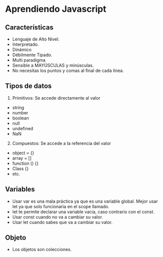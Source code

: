 # Aprendiendo Javascript

## Características

- Lenguaje de Alto Nivel.
- Interpretado.
- Dinámico
- Débilmente Tipado.
- Multi paradigma
- Sensible a MAYÚSCULAS y minúsculas.
- No necesitas los puntos y comas al final de cada línea.

## Tipos de datos

1. Primitivos: Se accede directamente al valor
- string
- number
- boolean
- null
- undefined
- NaN

2. Compuestos: Se accede a la referencia del valor
- object = {}
- array = []
- function () {}
- Class {}
- etc.

## Variables
- Usar var es una mala práctica ya que es una variable global. Mejor usar let ya que solo funcionaria en el scope llamado.
- let te permite declarar una variable vacia, caso contrario con el const.
- Usar const cuando no va a cambiar su valor.
- Usar let cuando sabes que va a cambiar su valor.

## Objeto
- Los objetos son colecciones.
